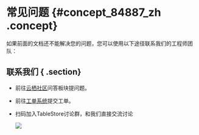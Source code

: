 # 常见问题 {#concept_84887_zh .concept}

如果前面的文档还不能解决您的问题，您可以使用以下途径联系我们的工程师团队：

## 联系我们 { .section}

-   前往[云栖社区](https://yq.aliyun.com/ask/?tag=88)问答板块提问题。
-   前往[工单系统](https://workorder.console.aliyun.com/#/ticket/add?productId=29)提交工单。
-   扫码加入TableStore讨论群，和我们直接交流讨论

    ![](https://tablestore-doc.oss-cn-hangzhou.aliyuncs.com/tablestore_dingding.jpg?x-oss-process=image/resize,m_lfit,h_400)


